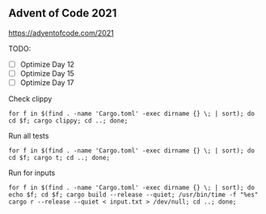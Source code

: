 Advent of Code 2021
---
https://adventofcode.com/2021

TODO:

- [ ] Optimize Day 12
- [ ] Optimize Day 15
- [ ] Optimize Day 17

Check clippy

```
for f in $(find . -name 'Cargo.toml' -exec dirname {} \; | sort); do cd $f; cargo clippy; cd ..; done;
```

Run all tests

```
for f in $(find . -name 'Cargo.toml' -exec dirname {} \; | sort); do cd $f; cargo t; cd ..; done;
```

Run for inputs

```
for f in $(find . -name 'Cargo.toml' -exec dirname {} \; | sort); do echo $f; cd $f; cargo build --release --quiet; /usr/bin/time -f "%es" cargo r --release --quiet < input.txt > /dev/null; cd ..; done;
```

